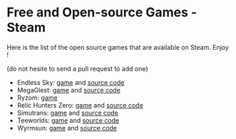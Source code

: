 Free and Open-source Games - Steam
==================================

Here is the list of the open source games that are available on Steam. Enjoy !

(do not hesite to send a pull request to add one)

- Endless Sky: [game](http://store.steampowered.com/app/404410/Endless_Sky/) and [source code](https://github.com/endless-sky)
- MegaGlest: [game](http://store.steampowered.com/app/578870/MegaGlest/) and [source code](https://github.com/MegaGlest)
- Ryzom: [game](http://store.steampowered.com/app/373720/Ryzom/)
- Relic Hunters Zero: [game](http://store.steampowered.com/app/382490/Relic_Hunters_Zero/) and [source code](https://github.com/mventurelli/relichunterszero)
- Simutrans: [game](http://store.steampowered.com/app/434520/Simutrans/) and [source code](https://github.com/aburch/simutrans)
- Teeworlds: [game](http://store.steampowered.com/app/380840/Teeworlds/) and [source code](https://github.com/teeworlds/teeworlds)
- Wyrmsun: [game](http://store.steampowered.com/app/370070/Wyrmsun/) and [source code](https://github.com/andrettin/wyrmsun)
